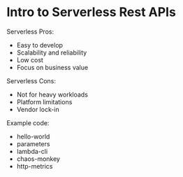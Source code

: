 # Intro to Serverless Rest APIs

Serverless Pros:
* Easy to develop
* Scalability and reliability
* Low cost
* Focus on business value

Serverless Cons:
* Not for heavy workloads
* Platform limitations
* Vendor lock-in

Example code:
* hello-world
* parameters
* lambda-cli
* chaos-monkey
* http-metrics
